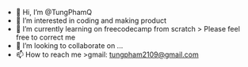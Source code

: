 - 👋 Hi, I’m @TungPhamQ
- 👀 I’m interested in coding and making product
- 🌱 I’m currently learning on freecodecamp from scratch
      > Please feel free to correct me
- 💞️ I’m looking to collaborate on ...
- 📫 How to reach me 
        >gmail: tungpham2109@gmail.com

<!---
TungPhamQ/TungPhamQ is a ✨ special ✨ repository because its `README.md` (this file) appears on your GitHub profile.
You can click the Preview link to take a look at your changes.
--->
